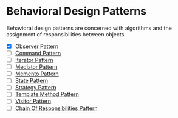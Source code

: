 # Behavioral Design Patterns

Behavioral design patterns are concerned with algorithms and the assignment of responsibilities between objects.
- [x] [Observer Pattern](observer)
- [ ] [Command Pattern](command)
- [ ] [Iterator Pattern](iterator)
- [ ] [Mediator Pattern](mediator)
- [ ] [Memento Pattern](memento)
- [ ] [State Pattern](state)
- [ ] [Strategy Pattern](strategy)
- [ ] [Template Method Pattern](template_method)
- [ ] [Visitor Pattern](visitor)
- [ ] [Chain Of Responsibilities Pattern](chain_of_responsibilites)